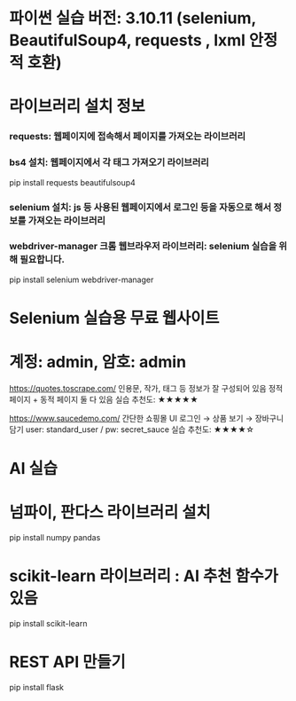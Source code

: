 # 파이썬 실습 버전: 3.10.11 (selenium, BeautifulSoup4, requests , lxml 안정적 호환)

# 라이브러리 설치 정보
### requests: 웹페이지에 접속해서 페이지를 가져오는 라이브러리
### bs4 설치: 웹페이지에서 각 태그 가져오기 라이브러리 
pip install requests beautifulsoup4
### selenium 설치: js 등 사용된 웹페이지에서 로그인 등을 자동으로 해서 정보를 가져오는 라이브러리 
### webdriver-manager 크롬 웹브라우저 라이브러리: selenium 실습을 위해 필요합니다.
pip install selenium webdriver-manager

# Selenium 실습용 무료 웹사이트
# 계정: admin, 암호: admin
https://quotes.toscrape.com/
인용문, 작가, 태그 등 정보가 잘 구성되어 있음
정적 페이지 + 동적 페이지 둘 다 있음
실습 추천도: ★★★★★

https://www.saucedemo.com/
간단한 쇼핑몰 UI
로그인 → 상품 보기 → 장바구니 담기
user: standard_user / pw: secret_sauce
실습 추천도: ★★★★☆

# AI 실습
# 넘파이, 판다스  라이브러리 설치
pip install numpy pandas 
# scikit-learn 라이브러리 : AI 추천 함수가 있음
pip install scikit-learn

# REST API 만들기
pip install flask